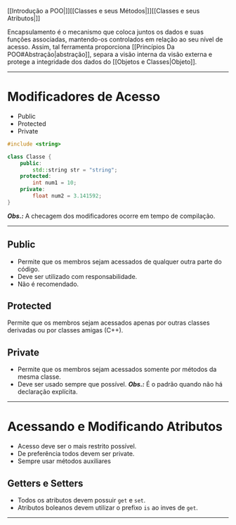 [[Introdução a POO|]][[Classes e seus Métodos|]][[Classes e seus Atributos|]]

Encapsulamento é o mecanismo que coloca juntos os dados e suas funções associadas, mantendo-os controlados em relação ao seu nível de acesso. Assim, tal ferramenta proporciona [[Princípios Da POO#Abstração|abstração]], separa a visão interna da visão externa e protege a integridade dos dados do [[Objetos e Classes|Objeto]].

---
# Modificadores de Acesso
+ Public
+ Protected
+ Private

```C++
#include <string>

class Classe {
	public:
		std::string str = "string";
	protected:
		int num1 = 10;
	private:
		float num2 = 3.141592;
}
```

***Obs.:*** A checagem dos modificadores ocorre em tempo de compilação.

---
## Public
+ Permite que os membros sejam acessados de qualquer outra parte do código.
+ Deve ser utilizado com responsabilidade.
+ Não é recomendado.

## Protected
Permite que os membros sejam acessados apenas por outras classes derivadas ou por classes amigas (C++).

## Private
+ Permite que os membros sejam acessados somente por métodos da mesma classe.
+ Deve ser usado sempre que possível.
***Obs.:*** É o padrão quando não há declaração explícita.

---
# Acessando e Modificando Atributos
+ Acesso deve ser o mais restrito possível.
+ De preferência todos devem ser private.
+ Sempre usar métodos auxiliares

## Getters e Setters
+ Todos os atributos devem possuir `get` e `set`.
+ Atributos boleanos devem utilizar o prefixo `is` ao inves de `get`.

---
